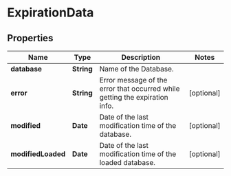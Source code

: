 

# ExpirationData


## Properties

Name | Type | Description | Notes
------------ | ------------- | ------------- | -------------
**database** | **String** | Name of the Database. | 
**error** | **String** | Error message of the error that occurred while getting the expiration info. |  [optional]
**modified** | **Date** | Date of the last modification time of the database. |  [optional]
**modifiedLoaded** | **Date** | Date of the last modification time of the loaded database. |  [optional]



